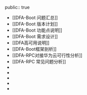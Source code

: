 public:: true

- [[DFA-Boot 问题汇总]]
- [[DFA-Boot 版本计划]]
- [[DFA-Boot 功能点说明]]
- [[DFA-Boot 需求设计]]
- [[DFA高可用说明]]
- [[DFA-Boot框架剖析]]
- [[DFA-RPC对接华为云可行性分析]]
- [[DFA-RPC 常见问题分析]]
-
-
-
-
-